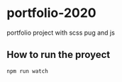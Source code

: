 # portfolio-2020
portfolio project with scss pug and js

## How to run the proyect 
```bash
npm run watch
```

